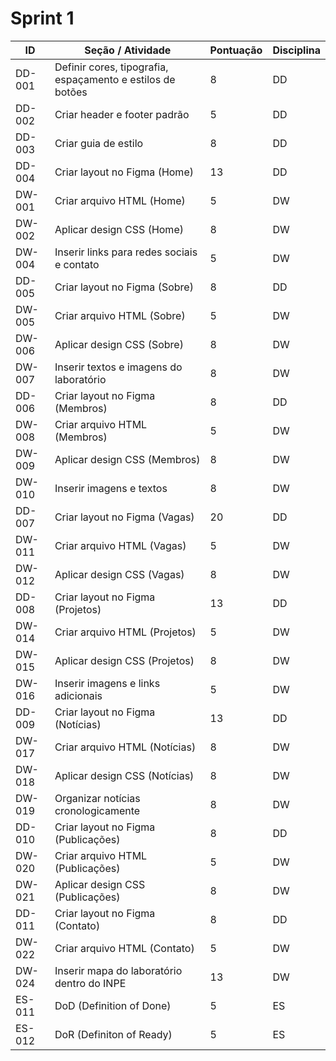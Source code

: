 # Sprint 1

| ID     | Seção / Atividade | Pontuação | Disciplina |
|--------|-------------------|-----------|------------|
| DD-001 | Definir cores, tipografia, espaçamento e estilos de botões | 8  | DD |
| DD-002 | Criar header e footer padrão | 5  | DD |
| DD-003 | Criar guia de estilo | 8  | DD |
| DD-004 | Criar layout no Figma (Home) | 13 | DD |
| DW-001 | Criar arquivo HTML (Home) | 5  | DW |
| DW-002 | Aplicar design CSS (Home) | 8  | DW |
| DW-004 | Inserir links para redes sociais e contato | 5  | DW |
| DD-005 | Criar layout no Figma (Sobre) | 8  | DD |
| DW-005 | Criar arquivo HTML (Sobre) | 5  | DW |
| DW-006 | Aplicar design CSS (Sobre) | 8  | DW |
| DW-007 | Inserir textos e imagens do laboratório | 8  | DW |
| DD-006 | Criar layout no Figma (Membros) | 8  | DD |
| DW-008 | Criar arquivo HTML (Membros) | 5  | DW |
| DW-009 | Aplicar design CSS (Membros) | 8  | DW |
| DW-010 | Inserir imagens e textos | 8  | DW |
| DD-007 | Criar layout no Figma (Vagas) | 20 | DD |
| DW-011 | Criar arquivo HTML (Vagas) | 5  | DW |
| DW-012 | Aplicar design CSS (Vagas) | 8  | DW |
| DD-008 | Criar layout no Figma (Projetos) | 13 | DD |x g4 
| DW-014 | Criar arquivo HTML (Projetos) | 5  | DW |
| DW-015 | Aplicar design CSS (Projetos) | 8  | DW |
| DW-016 | Inserir imagens e links adicionais | 5  | DW |
| DD-009 | Criar layout no Figma (Notícias) | 13 | DD | 1 |
| DW-017 | Criar arquivo HTML (Notícias) | 8  | DW | 1 |
| DW-018 | Aplicar design CSS (Notícias) | 8  | DW | 1 |
| DW-019 | Organizar notícias cronologicamente | 8  | DW |
| DD-010 | Criar layout no Figma (Publicações) | 8  | DD |
| DW-020 | Criar arquivo HTML (Publicações) | 5  | DW |
| DW-021 | Aplicar design CSS (Publicações) | 8  | DW |
| DD-011 | Criar layout no Figma (Contato) | 8  | DD |
| DW-022 | Criar arquivo HTML (Contato) | 5  | DW |
| DW-024 | Inserir mapa do laboratório dentro do INPE | 13 | DW |
| ES-011 | DoD (Definition of Done) | 5 | ES | 1 |
| ES-012 | DoR (Definiton of Ready) | 5 | ES | 1 |
